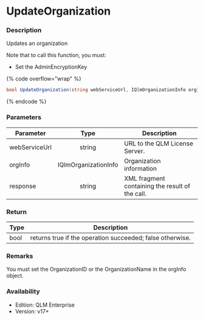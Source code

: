 # UpdateOrganization

### Description

Updates an organization

Note that to call this function, you must:

* Set the AdminEncryptionKey

{% code overflow="wrap" %}
```csharp
bool UpdateOrganization(string webServiceUrl, IQlmOrganizationInfo orgInfo, out string response)
```
{% endcode %}

### Parameters

| Parameter     |         Type         | Description                                     |
| ------------- | :------------------: | ----------------------------------------------- |
| webServiceUrl |        string        | URL to the QLM License Server.                  |
| orgInfo       | IQlmOrganizationInfo | Organization information                        |
| response      |        string        | XML fragment containing the result of the call. |

### Return

| Type | Description                                               |
| ---- | --------------------------------------------------------- |
| bool | returns true if the operation succeeded; false otherwise. |

### Remarks

You must set the OrganizationID or the OrganizationName in the orgInfo object.

### Availability

* Edition: QLM Enterprise
* Version: v17+
